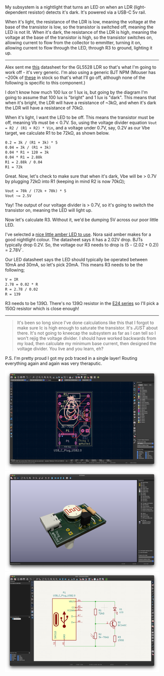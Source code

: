 My subsystem is a nightlight that turns an LED on when an LDR (light-dependent resistor) detects it's dark. It's powered via a USB-C 5v rail.

When it's light, the resistance of the LDR is low, meaning the voltage at the base of the transistor is low, so the transistor is switched off, meaning the LED is not lit.
When it's dark, the resistance of the LDR is high, meaning the voltage at the base of the transistor is high, so the transistor switches on, allowing current to flow from the collector to emmitter, turning it on, allowing current to flow through the LED, through R3 to ground, lighting it up.

---

Alex sent me [this](https://cdn.sparkfun.com/datasheets/Sensors/LightImaging/SEN-09088.pdf) datasheet for the GL5528 LDR so that's what I'm going to work off - it's very generic. I'm also using a generic BJT NPM (Mouser has ~200k of [these](https://www.mouser.com/datasheet/2/308/BC550_D-1802078.pdf) in stock so that's what I'll go off, although none of the following is specific to this component.)

I don't know how much 100 lux or 1 lux is, but going by the diagram I'm going to assume that 100 lux is "bright" and 1 lux is "dark".
This means that when it's bright, the LDR will have a resistance of ~3kΩ, and when it's dark the LDR will have a resistance of 70kΩ.

When it's light, I want the LED to be off. This means the transistor must be off, meaning Vb must be < 0.7V.
So, using the voltage divider equation `Vout = R2 / (R1 + R2) * Vin`, and a voltage under 0.7V, say, 0.2V as our Vbe target, we calculate R1 to be 72kΩ, as shown below.

```
0.2 = 3k / (R1 + 3k) * 5
0.04 = 3k / (R1 + 3k)
0.04 * R1 + 120 = 3k
0.04 * R1 = 2.88k
R1 = 2.88k / 0.04
R1 = 72k
```

Great. Now, let's check to make sure that when it's dark, Vbe will be > 0.7V by plugging 72kΩ into R1 (keeping in mind R2 is now 70kΩ);

```
Vout = 70k / (72k + 70k) * 5
Vout ~= 2.5V
```

Yay! The output of our voltage divider is > 0.7V, so it's going to switch the transistor on, meaning the LED will light up.

Now let's calculate R3. Without it, we'd be dumping 5V across our poor little LED.

I've selected a [nice little amber LED to use](https://www.mouser.com/datasheet/2/678/av02-1532en_ds_hlmp-wl02_2014-08-20-1827901.pdf). Nora said amber makes for a good nightlight colour. The datasheet says it has a 2.02V drop. BJTs typically drop 0.2V. So, the voltage our R3 needs to drop is (5 - (2.02 + 0.2)) = 2.78V`.

Our LED datasheet says the LED should typically be operated between 10mA and 30mA, so let's pick 20mA. This means R3 needs to be the following;

```
V = IR
2.78 = 0.02 * R
R = 2.78 / 0.02
R = 139
```

R3 needs to be 139Ω. There's no 139Ω resistor in the [E24 series](https://asenergi.com/pdf/resistors/standard-resistor-values-e24.pdf) so I'll pick a 150Ω resistor which is close enough!

---

> It's been so long since I've done calculations like this that I forgot to make sure Ic is high enough to saturate the transistor. It's *JUST* about there. It's not going to kneecap the subsystem as far as I can tell so I won't rejig the voltage divider. I should have worked backwards from my load, then calculate my minimum base current, then designed the voltage divider. You live and you learn, eh?

P.S. I'm pretty proud I got my pcb traced in a single layer! Routing everything again and again was very theraputic.

![PCB](./pcb.png)
![3D PCB](./pcb-3d.png)
![Schematic](./schematic.png)
